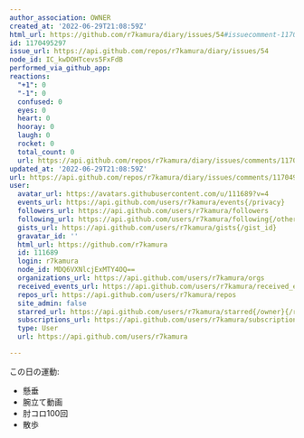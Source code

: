 ```yaml
---
author_association: OWNER
created_at: '2022-06-29T21:08:59Z'
html_url: https://github.com/r7kamura/diary/issues/54#issuecomment-1170495297
id: 1170495297
issue_url: https://api.github.com/repos/r7kamura/diary/issues/54
node_id: IC_kwDOHTcevs5FxFdB
performed_via_github_app: 
reactions:
  "+1": 0
  "-1": 0
  confused: 0
  eyes: 0
  heart: 0
  hooray: 0
  laugh: 0
  rocket: 0
  total_count: 0
  url: https://api.github.com/repos/r7kamura/diary/issues/comments/1170495297/reactions
updated_at: '2022-06-29T21:08:59Z'
url: https://api.github.com/repos/r7kamura/diary/issues/comments/1170495297
user:
  avatar_url: https://avatars.githubusercontent.com/u/111689?v=4
  events_url: https://api.github.com/users/r7kamura/events{/privacy}
  followers_url: https://api.github.com/users/r7kamura/followers
  following_url: https://api.github.com/users/r7kamura/following{/other_user}
  gists_url: https://api.github.com/users/r7kamura/gists{/gist_id}
  gravatar_id: ''
  html_url: https://github.com/r7kamura
  id: 111689
  login: r7kamura
  node_id: MDQ6VXNlcjExMTY4OQ==
  organizations_url: https://api.github.com/users/r7kamura/orgs
  received_events_url: https://api.github.com/users/r7kamura/received_events
  repos_url: https://api.github.com/users/r7kamura/repos
  site_admin: false
  starred_url: https://api.github.com/users/r7kamura/starred{/owner}{/repo}
  subscriptions_url: https://api.github.com/users/r7kamura/subscriptions
  type: User
  url: https://api.github.com/users/r7kamura

---
```

この日の運動:

- 懸垂
- 腕立て動画
- 肘コロ100回
- 散歩